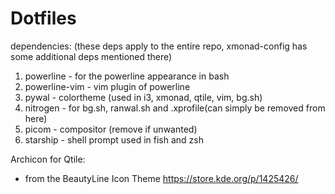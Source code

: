 # Dotfiles

dependencies: (these deps apply to the entire repo, xmonad-config has some additional deps mentioned there)
  1. powerline - for the powerline appearance in bash
  2. powerline-vim - vim plugin of powerline
  4. pywal - colortheme (used in i3, xmonad, qtile, vim, bg.sh)
  5. nitrogen - for bg.sh, ranwal.sh and .xprofile(can simply be removed from here)
  6. picom - compositor (remove if unwanted)
  7. starship - shell prompt used in fish and zsh

Archicon for Qtile:
- from the BeautyLine Icon Theme https://store.kde.org/p/1425426/
